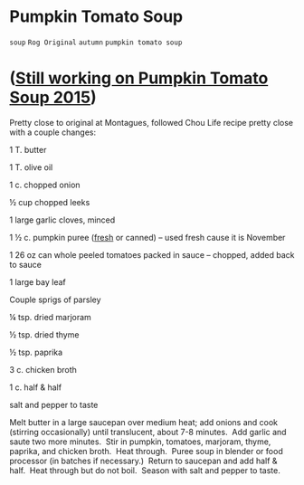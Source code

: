 # Pumpkin Tomato Soup

`soup` `Rog Original` `autumn` `pumpkin tomato soup`

# \([Still working on Pumpkin Tomato Soup 2015](http://hashtagrecipes.tumblr.com/post/132414511577/still-working-on-pumpkin-tomato-soup-2015)\)

Pretty close to original at Montagues, followed Chou Life recipe pretty close with a couple changes:

1 T. butter

1 T. olive oil

1 c. chopped onion

½ cup chopped leeks

1 large garlic cloves, minced

1 ½ c. pumpkin puree \([fresh](http://t.umblr.com/redirect?z=http%3A%2F%2Fthechoulife.com%2F2010%2F10%2F20%2Fpumpkin-its-whats-for-breakfast%2F&t=Mjk3NzJhZjFjYmRiNWU3NTUzYzBlZWJiNDA0NDE5YjE4MzFmYTZiNixzTkVpQ0xjYg%3D%3D&b=t%3AzZ3NOPhvh7uRX6k2fs1rbg&p=http%3A%2F%2Fhashtagrecipes.tumblr.com%2Fpost%2F132414511577%2Fstill-working-on-pumpkin-tomato-soup-2015&m=0) or canned\) – used fresh cause it is November

1 26 oz can whole peeled tomatoes packed in sauce – chopped, added back to sauce

1 large bay leaf

Couple sprigs of parsley

¼ tsp. dried marjoram

½ tsp. dried thyme

½ tsp. paprika

3 c. chicken broth

1 c. half & half

salt and pepper to taste

Melt butter in a large saucepan over medium heat; add onions and cook \(stirring occasionally\) until translucent, about 7\-8 minutes.  Add garlic and saute two more minutes.  Stir in pumpkin, tomatoes, marjoram, thyme, paprika, and chicken broth.  Heat through.  Puree soup in blender or food processor \(in batches if necessary.\)  Return to saucepan and add half & half.  Heat through but do not boil.  Season with salt and pepper to taste. 
